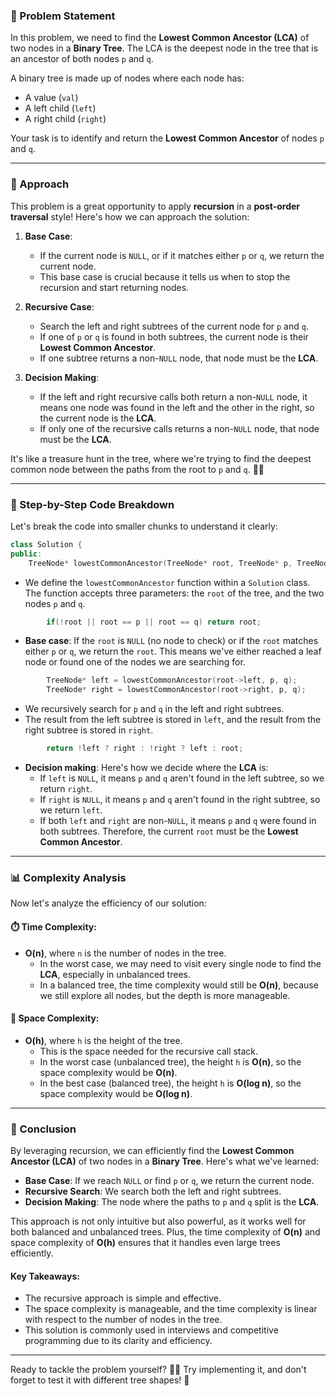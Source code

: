 ### 🚀 Problem Statement

In this problem, we need to find the **Lowest Common Ancestor (LCA)** of two nodes in a **Binary Tree**. The LCA is the deepest node in the tree that is an ancestor of both nodes `p` and `q`. 

A binary tree is made up of nodes where each node has:
- A value (`val`)
- A left child (`left`)
- A right child (`right`)

Your task is to identify and return the **Lowest Common Ancestor** of nodes `p` and `q`.

---

### 🧠 Approach

This problem is a great opportunity to apply **recursion** in a **post-order traversal** style! Here's how we can approach the solution:

1. **Base Case**: 
   - If the current node is `NULL`, or if it matches either `p` or `q`, we return the current node.
   - This base case is crucial because it tells us when to stop the recursion and start returning nodes.

2. **Recursive Case**:
   - Search the left and right subtrees of the current node for `p` and `q`.
   - If one of `p` or `q` is found in both subtrees, the current node is their **Lowest Common Ancestor**.
   - If one subtree returns a non-`NULL` node, that node must be the **LCA**.

3. **Decision Making**:
   - If the left and right recursive calls both return a non-`NULL` node, it means one node was found in the left and the other in the right, so the current node is the **LCA**.
   - If only one of the recursive calls returns a non-`NULL` node, that node must be the **LCA**.

It's like a treasure hunt in the tree, where we're trying to find the deepest common node between the paths from the root to `p` and `q`. 🌳✨

---

### 🔨 Step-by-Step Code Breakdown

Let's break the code into smaller chunks to understand it clearly:

```cpp
class Solution {
public:
    TreeNode* lowestCommonAncestor(TreeNode* root, TreeNode* p, TreeNode* q) {
```
- We define the `lowestCommonAncestor` function within a `Solution` class. The function accepts three parameters: the `root` of the tree, and the two nodes `p` and `q`.

```cpp
        if(!root || root == p || root == q) return root;
```
- **Base case**: If the `root` is `NULL` (no node to check) or if the `root` matches either `p` or `q`, we return the `root`. This means we've either reached a leaf node or found one of the nodes we are searching for.

```cpp
        TreeNode* left = lowestCommonAncestor(root->left, p, q);
        TreeNode* right = lowestCommonAncestor(root->right, p, q);
```
- We recursively search for `p` and `q` in the left and right subtrees. 
- The result from the left subtree is stored in `left`, and the result from the right subtree is stored in `right`.

```cpp
        return !left ? right : !right ? left : root;
```
- **Decision making**: Here's how we decide where the **LCA** is:
  - If `left` is `NULL`, it means `p` and `q` aren't found in the left subtree, so we return `right`.
  - If `right` is `NULL`, it means `p` and `q` aren't found in the right subtree, so we return `left`.
  - If both `left` and `right` are non-`NULL`, it means `p` and `q` were found in both subtrees. Therefore, the current `root` must be the **Lowest Common Ancestor**.

---

### 📊 Complexity Analysis

Now let's analyze the efficiency of our solution:

#### ⏱️ Time Complexity:
- **O(n)**, where `n` is the number of nodes in the tree.
  - In the worst case, we may need to visit every single node to find the **LCA**, especially in unbalanced trees.
  - In a balanced tree, the time complexity would still be **O(n)**, because we still explore all nodes, but the depth is more manageable.

#### 💾 Space Complexity:
- **O(h)**, where `h` is the height of the tree.
  - This is the space needed for the recursive call stack.
  - In the worst case (unbalanced tree), the height `h` is **O(n)**, so the space complexity would be **O(n)**.
  - In the best case (balanced tree), the height `h` is **O(log n)**, so the space complexity would be **O(log n)**.

---

### 🏁 Conclusion

By leveraging recursion, we can efficiently find the **Lowest Common Ancestor (LCA)** of two nodes in a **Binary Tree**. Here's what we've learned:

- **Base Case**: If we reach `NULL` or find `p` or `q`, we return the current node.
- **Recursive Search**: We search both the left and right subtrees.
- **Decision Making**: The node where the paths to `p` and `q` split is the **LCA**.

This approach is not only intuitive but also powerful, as it works well for both balanced and unbalanced trees. Plus, the time complexity of **O(n)** and space complexity of **O(h)** ensures that it handles even large trees efficiently.

#### Key Takeaways:
- The recursive approach is simple and effective.
- The space complexity is manageable, and the time complexity is linear with respect to the number of nodes in the tree.
- This solution is commonly used in interviews and competitive programming due to its clarity and efficiency.

---

Ready to tackle the problem yourself? 🧑‍💻 Try implementing it, and don't forget to test it with different tree shapes! 🌟
